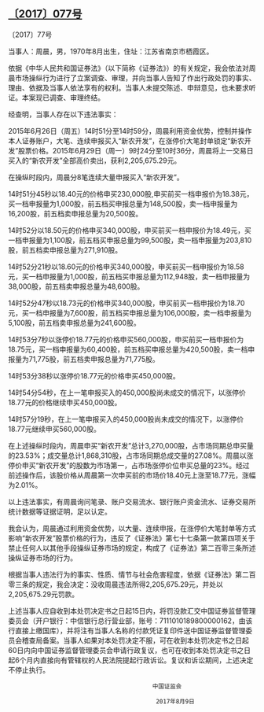 ## [〔2017〕077号](http://www.csrc.gov.cn/pub/zjhpublic/G00306212/201708/t20170814_322131.htm)

















〔2017〕77号

 

当事人：周晨，男，1970年8月出生，住址：江苏省南京市栖霞区。

依据《中华人民共和国证券法》（以下简称《证券法》）的有关规定，我会依法对周晨市场操纵行为进行了立案调查、审理，并向当事人告知了作出行政处罚的事实、理由、依据及当事人依法享有的权利。当事人未提交陈述、申辩意见，也未要求听证。本案现已调查、审理终结。

经查明，当事人存在以下违法事实：

2015年6月26日（周五）14时51分至14时59分，周晨利用资金优势，控制并操作本人证券账户，大笔、连续申报买入“新农开发”，在涨停价大笔封单锁定“新农开发”股票价格。2015年6月29日（周一）9时24分至10时36分，周晨将上一交易日买入的“新农开发”全部高价卖出，获利2,205,675.29元。

在操纵时段内，周晨分8笔连续大量申报买入“新农开发”。

14时51分45秒以18.40元的价格申买230,000股,申买前买一档申报价为18.38元，买一档申报量为1,000股，前五档买申报总量为148,500股，卖一档申报量为16,200股，前五档卖申报总量为20,500股。

14时52分以18.50元的价格申买340,000股，申买前买一档申报价为18.49元，买一档申报量为1,100股，前五档买申报总量为99,500股，卖一档申报量为203,810股，前五档卖申报总量为271,910股。

14时52分21秒以18.60元的价格申买340,000股，申买前买一档申报价为18.58元，买一档申报量为1,000股，前五档买申报总量为112,948股，卖一档申报量为38,000股，前五档卖申报总量为48,600股。

14时52分47秒以18.73元的价格申买340,000股，申买前买一档申报价为18.70元，买一档申报量为7,600股，前五档买申报总量为106,000股，卖一档申报量为5,100股，前五档卖申报总量为241,600股。

14时53分7秒以涨停价18.77元的价格申买560,000股，申买前买一档申报价为18.75元，买一档申报量为60,400股，前五档买申报总量为420,500股，卖一档申报量为71,775股，前五档卖申报总量为71,775股。

14时53分38秒以涨停价18.77元的价格申买450,000股。

14时54分54秒，在上一笔申报买入的450,000股尚未成交的情况下，以涨停价18.77元的价格继续申买450,000股。

14时57分19秒，在上一笔申报买入的450,000股尚未成交的情况下，以涨停价18.77元继续申买560,000股。

在上述操纵时段内，周晨申买“新农开发”总计3,270,000股，占市场同期总申买量的23.53%；成交量总计1,868,310股，占市场同期总成交量的27.08%。周晨以涨停价申买“新农开发”的股数为市场第一，占市场涨停价位申买总量的23%。经过前述操作后，该股价格从周晨第一次申买前的市场价18.40元上涨至18.77元，涨幅为2.01%。

以上违法事实，有周晨询问笔录、账户交易流水、银行账户资金流水、证券交易所统计数据等证据证明，足以认定。

我会认为，周晨通过利用资金优势，以大量、连续申报，在涨停价大笔封单等方式影响“新农开发”股票价格的行为，违反了《证券法》第七十七条第一款第四项关于禁止任何人以其他手段操纵证券市场的规定，构成了《证券法》第二百零三条所述操纵证券市场的行为。

根据当事人违法行为的事实、性质、情节与社会危害程度，依据《证券法》第二百零三条的规定，我会决定：没收周晨违法所得2,205,675.29元，并处以2,205,675.29元罚款。

上述当事人应自收到本处罚决定书之日起15日内，将罚没款汇交中国证券监督管理委员会（开户银行：中信银行总行营业部，账号：7111010189800000162，由该行直接上缴国库），并将注有当事人名称的付款凭证复印件送中国证券监督管理委员会稽查局备案。当事人如果对本处罚决定不服，可在收到本处罚决定书之日起60日内向中国证券监督管理委员会申请行政复议，也可在收到本处罚决定书之日起6个月内直接向有管辖权的人民法院提起行政诉讼。复议和诉讼期间，上述决定不停止执行。

 

 

 

                                             中国证监会      

                                              2017年8月9日 